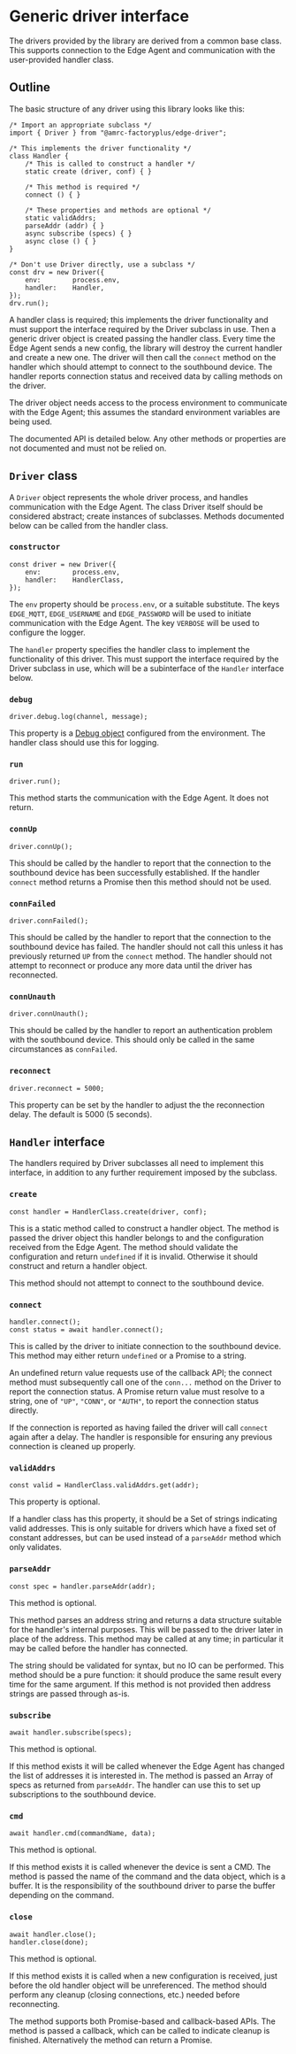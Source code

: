 # Generic driver interface

The drivers provided by the library are derived from a common base
class. This supports connection to the Edge Agent and communication
with the user-provided handler class.

## Outline

The basic structure of any driver using this library looks like this:

    /* Import an appropriate subclass */
    import { Driver } from "@amrc-factoryplus/edge-driver";

    /* This implements the driver functionality */
    class Handler {
        /* This is called to construct a handler */
        static create (driver, conf) { }

        /* This method is required */
        connect () { }

        /* These properties and methods are optional */
        static validAddrs;
        parseAddr (addr) { }
        async subscribe (specs) { }
        async close () { }
    }
    
    /* Don't use Driver directly, use a subclass */
    const drv = new Driver({
        env:        process.env,
        handler:    Handler,
    });
    drv.run();

A handler class is required; this implements the driver functionality
and must support the interface required by the Driver subclass in use.
Then a generic driver object is created passing the handler class. Every
time the Edge Agent sends a new config, the library will destroy the
current handler and create a new one. The driver will then call the
`connect` method on the handler which should attempt to connect to the
southbound device. The handler reports connection status and received
data by calling methods on the driver.

The driver object needs access to the process environment to communicate
with the Edge Agent; this assumes the standard environment variables are
being used.

The documented API is detailed below. Any other methods or properties
are not documented and must not be relied on.

## `Driver` class

A `Driver` object represents the whole driver process, and handles
communication with the Edge Agent. The class Driver itself should be
considered abstract; create instances of subclasses. Methods documented
below can be called from the handler class.

### `constructor`

    const driver = new Driver({
        env:        process.env,
        handler:    HandlerClass,
    });

The `env` property should be `process.env`, or a suitable substitute.
The keys `EDGE_MQTT`, `EDGE_USERNAME` and `EDGE_PASSWORD` will be used
to initiate communication with the Edge Agent. The key `VERBOSE` will be
used to configure the logger.

The `handler` property specifies the handler class to implement the
functionality of this driver. This must support the interface required
by the Driver subclass in use, which will be a subinterface of the
`Handler` interface below.

### `debug`

    driver.debug.log(channel, message);

This property is a [Debug object](./debug.md) configured from the
environment. The handler class should use this for logging.

### `run`

    driver.run();

This method starts the communication with the Edge Agent. It does not
return.

### `connUp`

    driver.connUp();

This should be called by the handler to report that the connection to
the southbound device has been successfully established. If the handler
`connect` method returns a Promise then this method should not be used.

### `connFailed`

    driver.connFailed();

This should be called by the handler to report that the connection to
the southbound device has failed. The handler should not call this
unless it has previously returned `UP` from the `connect` method. The
handler should not attempt to reconnect or produce any more data until
the driver has reconnected.

### `connUnauth`

    driver.connUnauth();

This should be called by the handler to report an authentication problem
with the southbound device. This should only be called in the same
circumstances as `connFailed`.

### `reconnect`

    driver.reconnect = 5000;

This property can be set by the handler to adjust the the reconnection
delay. The default is 5000 (5 seconds).

## `Handler` interface

The handlers required by Driver subclasses all need to implement this
interface, in addition to any further requirement imposed by the
subclass.

### `create`

    const handler = HandlerClass.create(driver, conf);

This is a static method called to construct a handler object. The method
is passed the driver object this handler belongs to and the
configuration received from the Edge Agent. The method should validate
the configuration and return `undefined` if it is invalid. Otherwise it
should construct and return a handler object.

This method should not attempt to connect to the southbound device.

### `connect`

    handler.connect();
    const status = await handler.connect();

This is called by the driver to initiate connection to the southbound
device. This method may either return `undefined` or a Promise to a
string.

An undefined return value requests use of the callback API; the connect
method must subsequently call one of the `conn...` method on the Driver
to report the connection status. A Promise return value must resolve to
a string, one of `"UP"`, `"CONN"`, or `"AUTH"`, to report the connection
status directly.

If the connection is reported as having failed the driver will call
`connect` again after a delay. The handler is responsible for ensuring
any previous connection is cleaned up properly.

### `validAddrs`

    const valid = HandlerClass.validAddrs.get(addr);

This property is optional.

If a handler class has this property, it should be a Set of strings
indicating valid addresses. This is only suitable for drivers which have
a fixed set of constant addresses, but can be used instead of a
`parseAddr` method which only validates.

### `parseAddr`

    const spec = handler.parseAddr(addr);

This method is optional.

This method parses an address string and returns a data structure
suitable for the handler's internal purposes. This will be passed to the
driver later in place of the address. This method may be called at any
time; in particular it may be called before the handler has connected. 

The string should be validated for syntax, but no IO can be performed.
This method should be a pure function: it should produce the same result
every time for the same argument. If this method is not provided then
address strings are passed through as-is.

### `subscribe`

    await handler.subscribe(specs);

This method is optional.

If this method exists it will be called whenever the Edge Agent has
changed the list of addresses it is interested in. The method is passed
an Array of specs as returned from `parseAddr`. The handler can use this
to set up subscriptions to the southbound device.

### `cmd`

	await handler.cmd(commandName, data);

This method is optional.

If this method exists it is called whenever the device is sent a CMD.
The method is passed the name of the command and the data object, which
is a buffer. It is the responsibility of the southbound driver to parse
the buffer depending on the command.

### `close`

    await handler.close();
    handler.close(done);

This method is optional.

If this method exists it is called when a new configuration is received,
just before the old handler object will be unreferenced. The method should
perform any cleanup (closing connections, etc.) needed before
reconnecting.

The method supports both Promise-based and callback-based APIs. The
method is passed a callback, which can be called to indicate cleanup is
finished. Alternatively the method can return a Promise.

